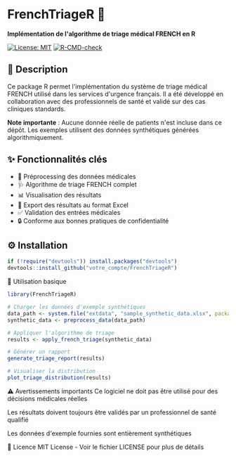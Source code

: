 # FrenchTriageR 🚨

**Implémentation de l'algorithme de triage médical FRENCH en R**

[![License: MIT](https://img.shields.io/badge/License-MIT-yellow.svg)](https://opensource.org/licenses/MIT)
[![R-CMD-check](https://github.com/votre_compte/FrenchTriageR/actions/workflows/R-CMD-check.yaml/badge.svg)](https://github.com/votre_compte/FrenchTriageR/actions)

## 📖 Description

Ce package R permet l'implémentation du système de triage médical FRENCH utilisé dans les services d'urgence français. Il a été développé en collaboration avec des professionnels de santé et validé sur des cas cliniques standards.

**Note importante** : Aucune donnée réelle de patients n'est incluse dans ce dépôt. Les exemples utilisent des données synthétiques générées algorithmiquement.

## ✨ Fonctionnalités clés

- 🧹 Préprocessing des données médicales
- 🩺 Algorithme de triage FRENCH complet
- 📊 Visualisation des résultats
- 📁 Export des résultats au format Excel
- ✅ Validation des entrées médicales
- 🔒 Conforme aux bonnes pratiques de confidentialité

## ⚙️ Installation

```r
if (!require("devtools")) install.packages("devtools")
devtools::install_github("votre_compte/FrenchTriageR")
```

🚀 Utilisation basique
```r
library(FrenchTriageR)

# Charger les données d'exemple synthétiques
data_path <- system.file("extdata", "sample_synthetic_data.xlsx", package = "FrenchTriageR")
synthetic_data <- preprocess_data(data_path)

# Appliquer l'algorithme de triage
results <- apply_french_triage(synthetic_data)

# Générer un rapport
generate_triage_report(results)

# Visualiser la distribution
plot_triage_distribution(results)
```

⚠️ Avertissements importants
Ce logiciel ne doit pas être utilisé pour des décisions médicales réelles

Les résultats doivent toujours être validés par un professionnel de santé qualifié

Les données d'exemple fournies sont entièrement synthétiques

📜 Licence
MIT License - Voir le fichier LICENSE pour plus de détails
